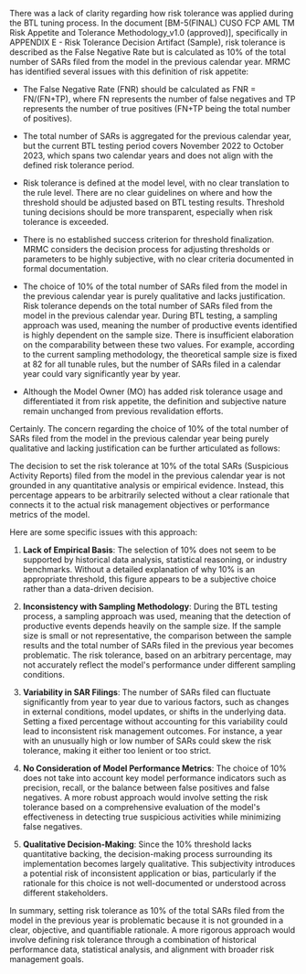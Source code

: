 There was a lack of clarity regarding how risk tolerance was applied during the BTL tuning process. In the document [BM-5(FINAL) CUSO FCP AML TM Risk Appetite and Tolerance Methodology_v1.0 (approved)], specifically in APPENDIX E - Risk Tolerance Decision Artifact (Sample), risk tolerance is described as the False Negative Rate but is calculated as 10% of the total number of SARs filed from the model in the previous calendar year. MRMC has identified several issues with this definition of risk appetite:

* The False Negative Rate (FNR) should be calculated as FNR = FN/(FN+TP), where FN represents the number of false negatives and TP represents the number of true positives (FN+TP being the total number of positives).

* The total number of SARs is aggregated for the previous calendar year, but the current BTL testing period covers November 2022 to October 2023, which spans two calendar years and does not align with the defined risk tolerance period.

* Risk tolerance is defined at the model level, with no clear translation to the rule level. There are no clear guidelines on where and how the threshold should be adjusted based on BTL testing results. Threshold tuning decisions should be more transparent, especially when risk tolerance is exceeded.

* There is no established success criterion for threshold finalization. MRMC considers the decision process for adjusting thresholds or parameters to be highly subjective, with no clear criteria documented in formal documentation.

* The choice of 10% of the total number of SARs filed from the model in the previous calendar year is purely qualitative and lacks justification. Risk tolerance depends on the total number of SARs filed from the model in the previous calendar year. During BTL testing, a sampling approach was used, meaning the number of productive events identified is highly dependent on the sample size. There is insufficient elaboration on the comparability between these two values. For example, according to the current sampling methodology, the theoretical sample size is fixed at 82 for all tunable rules, but the number of SARs filed in a calendar year could vary significantly year by year.

* Although the Model Owner (MO) has added risk tolerance usage and differentiated it from risk appetite, the definition and subjective nature remain unchanged from previous revalidation efforts.


Certainly. The concern regarding the choice of 10% of the total number of SARs filed from the model in the previous calendar year being purely qualitative and lacking justification can be further articulated as follows:

The decision to set the risk tolerance at 10% of the total SARs (Suspicious Activity Reports) filed from the model in the previous calendar year is not grounded in any quantitative analysis or empirical evidence. Instead, this percentage appears to be arbitrarily selected without a clear rationale that connects it to the actual risk management objectives or performance metrics of the model.

Here are some specific issues with this approach:

1. **Lack of Empirical Basis**: The selection of 10% does not seem to be supported by historical data analysis, statistical reasoning, or industry benchmarks. Without a detailed explanation of why 10% is an appropriate threshold, this figure appears to be a subjective choice rather than a data-driven decision.

2. **Inconsistency with Sampling Methodology**: During the BTL testing process, a sampling approach was used, meaning that the detection of productive events depends heavily on the sample size. If the sample size is small or not representative, the comparison between the sample results and the total number of SARs filed in the previous year becomes problematic. The risk tolerance, based on an arbitrary percentage, may not accurately reflect the model's performance under different sampling conditions.

3. **Variability in SAR Filings**: The number of SARs filed can fluctuate significantly from year to year due to various factors, such as changes in external conditions, model updates, or shifts in the underlying data. Setting a fixed percentage without accounting for this variability could lead to inconsistent risk management outcomes. For instance, a year with an unusually high or low number of SARs could skew the risk tolerance, making it either too lenient or too strict.

4. **No Consideration of Model Performance Metrics**: The choice of 10% does not take into account key model performance indicators such as precision, recall, or the balance between false positives and false negatives. A more robust approach would involve setting the risk tolerance based on a comprehensive evaluation of the model's effectiveness in detecting true suspicious activities while minimizing false negatives.

5. **Qualitative Decision-Making**: Since the 10% threshold lacks quantitative backing, the decision-making process surrounding its implementation becomes largely qualitative. This subjectivity introduces a potential risk of inconsistent application or bias, particularly if the rationale for this choice is not well-documented or understood across different stakeholders.

In summary, setting risk tolerance as 10% of the total SARs filed from the model in the previous year is problematic because it is not grounded in a clear, objective, and quantifiable rationale. A more rigorous approach would involve defining risk tolerance through a combination of historical performance data, statistical analysis, and alignment with broader risk management goals.
